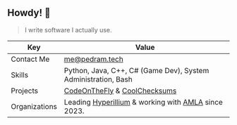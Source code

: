 ## Howdy! 👋
> I write software I actually use.

| Key | Value |
|--|--|
|Contact Me | me@pedram.tech |
|Skills | Python, Java, C++, C# (Game Dev), System Administration, Bash|
| Projects | [CodeOnTheFly](https://github.com/Its-pedram/CodeOnTheFly) & [CoolChecksums](https://github.com/Its-pedram/CoolCheckSums) |
| Organizations | Leading [Hyperillium](https://github.com/Hyperillium) & working with [AMLA](https://github.com/AMLA-UBC) since 2023. |
